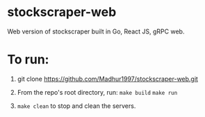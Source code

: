 # stockscraper-web
Web version of stockscraper built in Go, React JS, gRPC web.


# To run:
1. git clone https://github.com/Madhur1997/stockscraper-web.git
2. From the repo's root directory, run:
   `make build`
   `make run`

3. `make clean` to stop and clean the servers.
